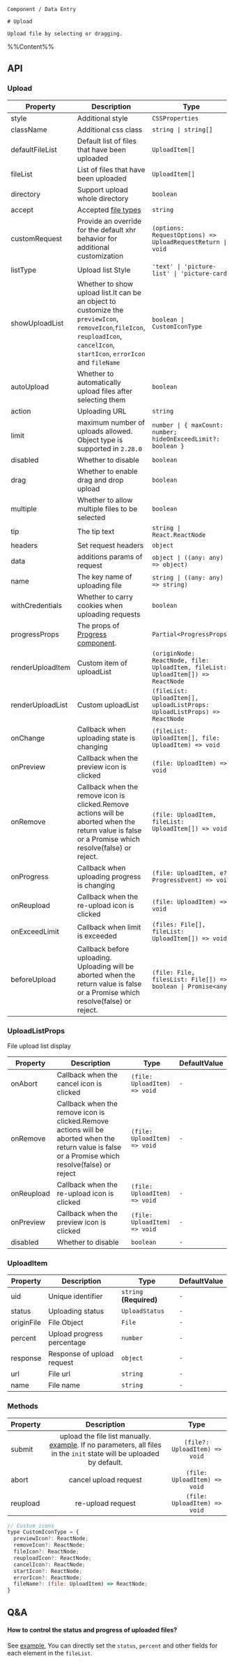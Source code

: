 `````
Component / Data Entry

# Upload

Upload file by selecting or dragging.
`````

%%Content%%

## API

### Upload

|Property|Description|Type|DefaultValue|Version|
|---|---|---|---|---|
|style|Additional style|`CSSProperties`|`-`|-|
|className|Additional css class|`string \| string[]`|`-`|-|
|defaultFileList|Default list of files that have been uploaded|`UploadItem[]`|`-`|-|
|fileList|List of files that have been uploaded|`UploadItem[]`|`-`|-|
|directory|Support upload whole directory|`boolean`|`-`|2.11.0|
|accept|Accepted [file types](https://developer.mozilla.org/en-US/docs/Web/HTML/Element/input/file#accept)|`string`|`-`|-|
|customRequest|Provide an override for the default xhr behavior for additional customization|`(options: RequestOptions) => UploadRequestReturn \| void`|`-`|-|
|listType|Upload list Style|`'text' \| 'picture-list' \| 'picture-card'`|`text`|-|
|showUploadList|Whether to show upload list.It can be an object to customize the `previewIcon`, `removeIcon`,`fileIcon`, `reuploadIcon`, `cancelIcon`, `startIcon`, `errorIcon` and `fileName`|`boolean \| CustomIconType`|`true`|-|
|autoUpload|Whether to automatically upload files after selecting them|`boolean`|`true`|-|
|action|Uploading URL|`string`|`-`|-|
|limit|maximum number of uploads allowed. Object type is supported in `2.28.0`|`number \| { maxCount: number; hideOnExceedLimit?: boolean }`|`-`|-|
|disabled|Whether to disable|`boolean`|`-`|-|
|drag|Whether to enable drag and drop upload|`boolean`|`-`|-|
|multiple|Whether to allow multiple files to be selected|`boolean`|`-`|-|
|tip|The tip text|`string \| React.ReactNode`|`-`|-|
|headers|Set request headers|`object`|`-`|-|
|data|additions params of request|`object \| ((any: any) => object)`|`-`|-|
|name|The key name of uploading file|`string \| ((any: any) => string)`|`-`|-|
|withCredentials|Whether to carry cookies when uploading requests|`boolean`|`-`|-|
|progressProps|The props of [Progress component](/react/en-US/components/progress).|`Partial<ProgressProps>`|`-`|-|
|renderUploadItem|Custom item of uploadList|`(originNode: ReactNode, file: UploadItem, fileList: UploadItem[]) => ReactNode`|`-`|-|
|renderUploadList|Custom uploadList|`(fileList: UploadItem[], uploadListProps: UploadListProps) => ReactNode`|`-`|-|
|onChange|Callback when uploading state is changing|`(fileList: UploadItem[], file: UploadItem) => void`|`-`|-|
|onPreview|Callback when the preview icon is clicked|`(file: UploadItem) => void`|`-`|-|
|onRemove|Callback when the remove icon is clicked.Remove actions will be aborted when the return value is false or a Promise which resolve(false) or reject.|`(file: UploadItem, fileList: UploadItem[]) => void`|`-`|-|
|onProgress|Callback when uploading progress is changing|`(file: UploadItem, e?: ProgressEvent) => void`|`-`|-|
|onReupload|Callback when the re-upload icon is clicked|`(file: UploadItem) => void`|`-`|-|
|onExceedLimit|Callback when limit is exceeded|`(files: File[], fileList: UploadItem[]) => void`|`-`|-|
|beforeUpload|Callback before uploading. Uploading will be aborted when the return value is false or a Promise which resolve(false) or reject.|`(file: File, filesList: File[]) => boolean \| Promise<any>`|`() => true`|-|

### UploadListProps

File upload list display

|Property|Description|Type|DefaultValue|
|---|---|---|---|
|onAbort|Callback when the cancel icon is clicked|`(file: UploadItem) => void`|`-`|
|onRemove|Callback when the remove icon is clicked.Remove actions will be aborted when the return value is false or a Promise which resolve(false) or reject|`(file: UploadItem) => void`|`-`|
|onReupload|Callback when the re-upload icon is clicked|`(file: UploadItem) => void`|`-`|
|onPreview|Callback when the preview icon is clicked|`(file: UploadItem) => void`|`-`|
|disabled|Whether to disable|`boolean`|`-`|

### UploadItem

|Property|Description|Type|DefaultValue|
|---|---|---|---|
|uid|Unique identifier|`string` **(Required)**|`-`|
|status|Uploading status|`UploadStatus`|`-`|
|originFile|File Object|`File`|`-`|
|percent|Upload progress percentage|`number`|`-`|
|response|Response of upload request|`object`|`-`|
|url|File url|`string`|`-`|
|name|File name|`string`|`-`|

### Methods

| Property     |                                  Description                                   |                         Type                        |
| ---------- | :---------------------------------------------------------------------: | :--------------------------------------------------: |
| submit   | upload the file list manually. [example](/react/en-US/components/upload#upload-manually). If no parameters, all files in the `init` state will be uploaded by default. | `(file?: UploadItem) => void` |
| abort   | cancel upload request	 | `(file: UploadItem) => void` |
| reupload   | re-upload request	 | `(file: UploadItem) => void` |

```js
// Custom icons
type CustomIconType = {
  previewIcon?: ReactNode;
  removeIcon?: ReactNode;
  fileIcon?: ReactNode;
  reuploadIcon?: ReactNode;
  cancelIcon?: ReactNode;
  startIcon?: ReactNode;
  errorIcon?: ReactNode;
  fileName?: (file: UploadItem) => ReactNode;
}
```


## Q&A

#### How to control the status and progress of uploaded files?

See [example](https://codepen.io/yinkaihui/pen/NWGmGRB?editors=0010),
You can directly set the `status`, `percent` and other fields for each element in the `fileList`.
